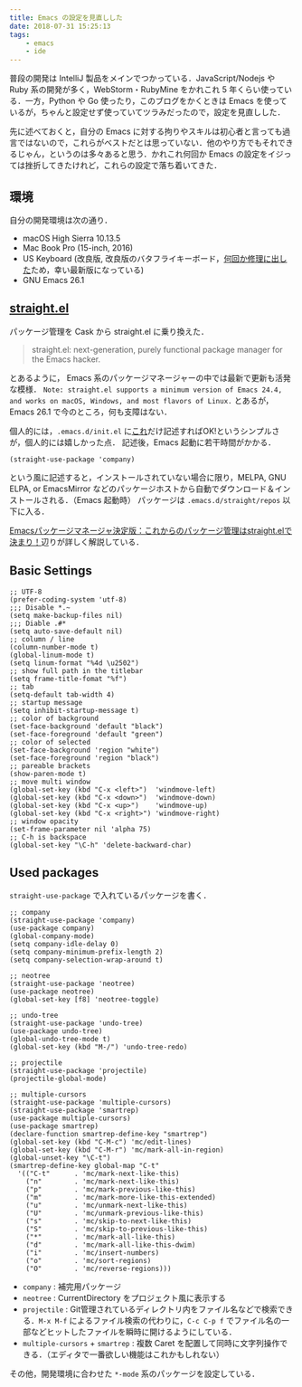 ```yaml
---
title: Emacs の設定を見直しした
date: 2018-07-31 15:25:13
tags:
	- emacs
	- ide
---
```


普段の開発は IntelliJ 製品をメインでつかっている．JavaScript/Nodejs や Ruby 系の開発が多く，WebStorm・RubyMine をかれこれ 5 年くらい使っている．一方，Python や Go 使ったり，このブログをかくときは Emacs を使っているが，ちゃんと設定せず使っていてツラみだったので，設定を見直しした．

先に述べておくと，自分の Emacs に対する拘りやスキルは初心者と言っても過言ではないので，これらがベストだとは思っていない．他のやり方でもそれできるじゃん，というのは多々あると思う．かれこれ何回か Emacs の設定をイジっては挫折してきたけれど，これらの設定で落ち着いてきた．


## 環境

自分の開発環境は次の通り．

- macOS High Sierra 10.13.5
- Mac Book Pro (15-inch, 2016) 
- US Keyboard (改良版, 改良版のバタフライキーボード，[何回か修理に出した](https://blog.tanaka.world/apple-official-keyboard-service-program/)ため，幸い最新版になっている)
- GNU Emacs 26.1

## [straight.el](https://github.com/raxod502/straight.el)

パッケージ管理を Cask から straight.el に乗り換えた．

> straight.el: next-generation, purely functional package manager for the Emacs hacker.

とあるように， Emacs 系のパッケージマネージャーの中では最新で更新も活発な模様．
`Note: straight.el supports a minimum version of Emacs 24.4, and works on macOS, Windows, and most flavors of Linux.` とあるが， Emacs 26.1 で今のところ，何も支障はない．


個人的には，`.emacs.d/init.el` に[これ](https://github.com/raxod502/straight.el#getting-started)だけ記述すればOK!というシンプルさが，個人的には嬉しかった点．
記述後，Emacs 起動に若干時間がかかる．

```
(straight-use-package 'company)
```

という風に記述すると，インストールされていない場合に限り，MELPA, GNU ELPA, or EmacsMirror などのパッケージホストから自動でダウンロード＆インストールされる．（Emacs 起動時）
パッケージは `.emacs.d/straight/repos` 以下に入る．

[Emacsパッケージマネージャ決定版：これからのパッケージ管理はstraight.elで決まり！](https://nukosuke.hatenablog.jp/entry/straight-el)辺りが詳しく解説している．


## Basic Settings

```
;; UTF-8
(prefer-coding-system 'utf-8)
;;; Disable *.~
(setq make-backup-files nil)
;;; Diable .#*
(setq auto-save-default nil)
;; column / line
(column-number-mode t)
(global-linum-mode t)
(setq linum-format "%4d \u2502")
;; show full path in the titlebar
(setq frame-title-fomat "%f")
;; tab
(setq-default tab-width 4)
;; startup message
(setq inhibit-startup-message t)
;; color of background
(set-face-background 'default "black")
(set-face-foreground 'default "green")
;; color of selected
(set-face-background 'region "white")
(set-face-foreground 'region "black")
;; pareable brackets
(show-paren-mode t)
;; move multi window
(global-set-key (kbd "C-x <left>")  'windmove-left)
(global-set-key (kbd "C-x <down>")  'windmove-down)
(global-set-key (kbd "C-x <up>")    'windmove-up)
(global-set-key (kbd "C-x <right>") 'windmove-right)
;; window opacity
(set-frame-parameter nil 'alpha 75)
;; C-h is backspace
(global-set-key "\C-h" 'delete-backward-char)
```

## Used packages

`straight-use-package` で入れているパッケージを書く．

```
;; company
(straight-use-package 'company)
(use-package company)
(global-company-mode)
(setq company-idle-delay 0)
(setq company-minimum-prefix-length 2)
(setq company-selection-wrap-around t)

;; neotree
(straight-use-package 'neotree)
(use-package neotree)
(global-set-key [f8] 'neotree-toggle)

;; undo-tree
(straight-use-package 'undo-tree)
(use-package undo-tree)
(global-undo-tree-mode t)
(global-set-key (kbd "M-/") 'undo-tree-redo)

;; projectile
(straight-use-package 'projectile)
(projectile-global-mode)

;; multiple-cursors
(straight-use-package 'multiple-cursors)
(straight-use-package 'smartrep)
(use-package multiple-cursors)
(use-package smartrep)
(declare-function smartrep-define-key "smartrep")
(global-set-key (kbd "C-M-c") 'mc/edit-lines)
(global-set-key (kbd "C-M-r") 'mc/mark-all-in-region)
(global-unset-key "\C-t")
(smartrep-define-key global-map "C-t"
  '(("C-t"      . 'mc/mark-next-like-this)
    ("n"        . 'mc/mark-next-like-this)
    ("p"        . 'mc/mark-previous-like-this)
    ("m"        . 'mc/mark-more-like-this-extended)
    ("u"        . 'mc/unmark-next-like-this)
    ("U"        . 'mc/unmark-previous-like-this)
    ("s"        . 'mc/skip-to-next-like-this)
    ("S"        . 'mc/skip-to-previous-like-this)
    ("*"        . 'mc/mark-all-like-this)
    ("d"        . 'mc/mark-all-like-this-dwim)
    ("i"        . 'mc/insert-numbers)
    ("o"        . 'mc/sort-regions)
    ("O"        . 'mc/reverse-regions)))
```

- `company` : 補完用パッケージ
- `neotree` : CurrentDirectory をプロジェクト風に表示する
- `projectile` : Git管理されているディレクトリ内をファイル名などで検索できる．`M-x M-f` によるファイル検索の代わりに，`C-c C-p f` でファイル名の一部などヒットしたファイルを瞬時に開けるようにしている．
- `multiple-cursors` + `smartrep` : 複数 Caret を配置して同時に文字列操作できる．（エディタで一番欲しい機能はこれかもしれない）

その他，開発環境に合わせた `*-mode` 系のパッケージを設定している．
